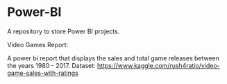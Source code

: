 # Power-BI
A repository to store Power BI projects.

Video Games Report:

A power bi report that displays the sales and total game releases between the years 1980 - 2017. 
Dataset: https://www.kaggle.com/rush4ratio/video-game-sales-with-ratings
